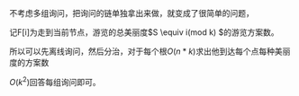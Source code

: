 不考虑多组询问，把询问的链单独拿出来做，就变成了很简单的问题，

记F[i]为走到当前节点，游览的总美丽度$S \equiv i(mod  k) $的游览方案数。

所以可以先离线询问，然后分治，对于每个根$O(n*k)$求出他到达每个点每种美丽度的方案数

$O(k^2)$回答每组询问即可。